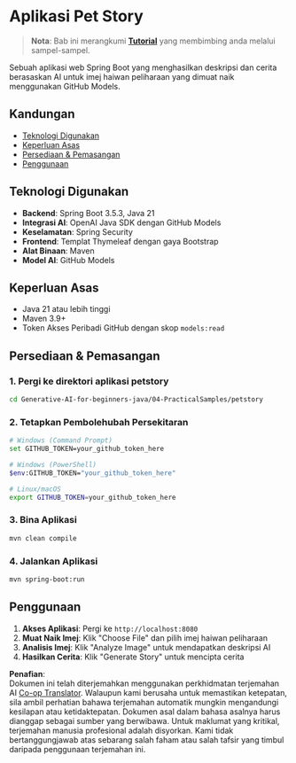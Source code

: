 <!--
CO_OP_TRANSLATOR_METADATA:
{
  "original_hash": "c1ac1fbe111c9882e869f1453b915a17",
  "translation_date": "2025-07-25T09:53:18+00:00",
  "source_file": "04-PracticalSamples/petstory/README.md",
  "language_code": "ms"
}
-->
# Aplikasi Pet Story

>**Nota**: Bab ini merangkumi [**Tutorial**](./TUTORIAL.md) yang membimbing anda melalui sampel-sampel.

Sebuah aplikasi web Spring Boot yang menghasilkan deskripsi dan cerita berasaskan AI untuk imej haiwan peliharaan yang dimuat naik menggunakan GitHub Models.

## Kandungan

- [Teknologi Digunakan](../../../../04-PracticalSamples/petstory)
- [Keperluan Asas](../../../../04-PracticalSamples/petstory)
- [Persediaan & Pemasangan](../../../../04-PracticalSamples/petstory)
- [Penggunaan](../../../../04-PracticalSamples/petstory)

## Teknologi Digunakan

- **Backend**: Spring Boot 3.5.3, Java 21
- **Integrasi AI**: OpenAI Java SDK dengan GitHub Models
- **Keselamatan**: Spring Security
- **Frontend**: Templat Thymeleaf dengan gaya Bootstrap
- **Alat Binaan**: Maven
- **Model AI**: GitHub Models

## Keperluan Asas

- Java 21 atau lebih tinggi
- Maven 3.9+
- Token Akses Peribadi GitHub dengan skop `models:read`

## Persediaan & Pemasangan

### 1. Pergi ke direktori aplikasi petstory
```bash
cd Generative-AI-for-beginners-java/04-PracticalSamples/petstory
```

### 2. Tetapkan Pembolehubah Persekitaran
   ```bash
   # Windows (Command Prompt)
   set GITHUB_TOKEN=your_github_token_here
   
   # Windows (PowerShell)
   $env:GITHUB_TOKEN="your_github_token_here"
   
   # Linux/macOS
   export GITHUB_TOKEN=your_github_token_here
   ```

### 3. Bina Aplikasi
```bash
mvn clean compile
```

### 4. Jalankan Aplikasi
```bash
mvn spring-boot:run
```

## Penggunaan

1. **Akses Aplikasi**: Pergi ke `http://localhost:8080`
2. **Muat Naik Imej**: Klik "Choose File" dan pilih imej haiwan peliharaan
3. **Analisis Imej**: Klik "Analyze Image" untuk mendapatkan deskripsi AI
4. **Hasilkan Cerita**: Klik "Generate Story" untuk mencipta cerita

**Penafian**:  
Dokumen ini telah diterjemahkan menggunakan perkhidmatan terjemahan AI [Co-op Translator](https://github.com/Azure/co-op-translator). Walaupun kami berusaha untuk memastikan ketepatan, sila ambil perhatian bahawa terjemahan automatik mungkin mengandungi kesilapan atau ketidaktepatan. Dokumen asal dalam bahasa asalnya harus dianggap sebagai sumber yang berwibawa. Untuk maklumat yang kritikal, terjemahan manusia profesional adalah disyorkan. Kami tidak bertanggungjawab atas sebarang salah faham atau salah tafsir yang timbul daripada penggunaan terjemahan ini.
